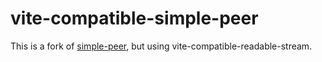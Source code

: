# vite-compatible-simple-peer

This is a fork of [simple-peer](https://www.npmjs.org/package/simple-peer), but using vite-compatible-readable-stream.
